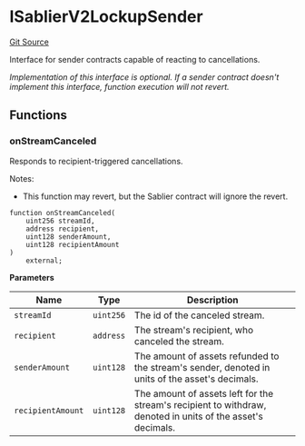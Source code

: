 # ISablierV2LockupSender

[Git Source](https://github.com/sablier-labs/v2-core/blob/159e87a2f5af03967faf292df81fef93c14be2e2/src/interfaces/hooks/ISablierV2LockupSender.sol)

Interface for sender contracts capable of reacting to cancellations.

_Implementation of this interface is optional. If a sender contract doesn't implement this interface, function execution
will not revert._

## Functions

### onStreamCanceled

Responds to recipient-triggered cancellations.

Notes:

- This function may revert, but the Sablier contract will ignore the revert.

```solidity
function onStreamCanceled(
    uint256 streamId,
    address recipient,
    uint128 senderAmount,
    uint128 recipientAmount
)
    external;
```

**Parameters**

| Name              | Type      | Description                                                                                                 |
| ----------------- | --------- | ----------------------------------------------------------------------------------------------------------- |
| `streamId`        | `uint256` | The id of the canceled stream.                                                                              |
| `recipient`       | `address` | The stream's recipient, who canceled the stream.                                                            |
| `senderAmount`    | `uint128` | The amount of assets refunded to the stream's sender, denoted in units of the asset's decimals.             |
| `recipientAmount` | `uint128` | The amount of assets left for the stream's recipient to withdraw, denoted in units of the asset's decimals. |
